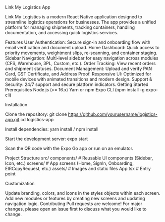 Link My Logistics App

Link My Logistics is a modern React Native application designed to streamline logistics operations for businesses. The app provides a unified platform for managing shipments, tracking containers, handling documentation, and accessing quick logistics services.

Features
User Authentication: Secure sign-in and onboarding flow with email verification and document upload.
Home Dashboard: Quick access to priority movements, weightment slips, re-scanning, and container staging.
Sidebar Navigation: Multi-level sidebar for easy navigation across modules (CFS, Warehouse, 3PL, Custom, etc.).
Order Tracking: View recent orders and shipment statuses.
Document Management: Upload and verify PAN Card, GST Certificate, and Address Proof.
Responsive UI: Optimized for mobile devices with animated transitions and modern design.
Support & Security: 24/7 support and secure platform indicators.
Getting Started
Prerequisites
Node.js (>= 16.x)
Yarn or npm
Expo CLI (npm install -g expo-cli)

Installation

Clone the repository:
git clone https://github.com/yourusername/logistics-app.git
cd logistics-app

Install dependencies:
yarn install / npm install

Start the development server:
expo start

Scan the QR code with the Expo Go app or run on an emulator.

Project Structure
src/
  components/    # Reusable UI components (Sidebar, Icon, etc.)
  screens/       # App screens (Home, SignIn, Onboarding, EIRCopyRequest, etc.)
  assets/        # Images and static files
  App.tsx        # Entry point

Customization

Update branding, colors, and icons in the styles objects within each screen.
Add new modules or features by creating new screens and updating navigation logic.
Contributing
Pull requests are welcome! For major changes, please open an issue first to discuss what you would like to change.
